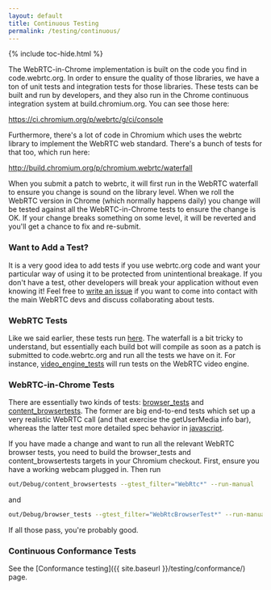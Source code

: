 ```yaml
---
layout: default
title: Continuous Testing
permalink: /testing/continuous/
---
```



{% include toc-hide.html %}


The WebRTC-in-Chrome implementation is built on the code you find in
code.webrtc.org. In order to ensure the quality of those libraries, we have a ton of unit tests
and integration tests for those libraries. These tests can be built and run by
developers, and they also run in the Chrome continuous integration system at
build.chromium.org. You can see those here:

<https://ci.chromium.org/p/webrtc/g/ci/console>

Furthermore, there's a lot of code in Chromium which uses the webrtc library to 
implement the WebRTC web standard. There's a bunch of tests for that too, which run here:

<http://build.chromium.org/p/chromium.webrtc/waterfall>

When you submit a patch to webrtc, it will first run in the
WebRTC waterfall to ensure you change is sound on the library level.
When we roll the WebRTC version in Chrome (which normally happens daily) 
you change will be tested against all the WebRTC-in-Chrome tests to ensure the
change is OK. If your change breaks something on some level, it will be reverted 
and you'll get a chance to fix and re-submit.


### Want to Add a Test?

It is a very good idea to add tests if you use webrtc.org code and want your
particular way of using it to be protected from unintentional breakage. If you
don't have a test, other developers will break your application without even
knowing it! Feel free to [write an issue][1] if you want to come into contact
with the main WebRTC devs and discuss collaborating about tests.


### WebRTC Tests

Like we said earlier, these tests run [here][2]. The waterfall is a bit tricky
to understand, but essentially each build bot will compile as soon as a patch
is submitted to code.webrtc.org and run all the tests we have on it. For
instance, [video_engine_tests][3] will run tests on the WebRTC video engine.


### WebRTC-in-Chrome Tests

There are essentially two kinds of tests: [browser_tests][4] and
[content_browsertests][5]. The former are big end-to-end tests which set up a
very realistic WebRTC call (and that exercise the getUserMedia info bar),
whereas the latter test more detailed spec behavior in [javascript][6].

If you have made a change and want to run all the relevant WebRTC browser
tests, you need to build the browser_tests and content_browsertests targets in
your Chromium checkout. First, ensure you have a working webcam plugged in.
Then run

~~~~~ bash
out/Debug/content_browsertests --gtest_filter="WebRtc*" --run-manual
~~~~~

and

~~~~~ bash
out/Debug/browser_tests --gtest_filter="WebRtcBrowserTest*" --run-manual
~~~~~

If all those pass, you're probably good.


### Continuous Conformance Tests

See the [Conformance testing]({{ site.baseurl }}/testing/conformance/) page.


[1]: http://bugs.webrtc.org
[2]: https://ci.chromium.org/p/webrtc/g/ci/console
[3]: https://chromium.googlesource.com/external/webrtc/+/master/webrtc/webrtc_tests.gypi
[4]: https://code.google.com/p/chromium/codesearch#chromium/src/chrome/browser/media/chrome_webrtc_browsertest.cc&q=chrome_webrtc&sq=package:chromium
[5]: https://code.google.com/p/chromium/codesearch#chromium/src/content/browser/media/webrtc_browsertest.cc&q=webrtc_bro&sq=package:chromium
[6]: https://code.google.com/p/chromium/codesearch#chromium/src/content/test/data/media/peerconnection-call.html&q=peerconn&sq=package:chromium&l=1

